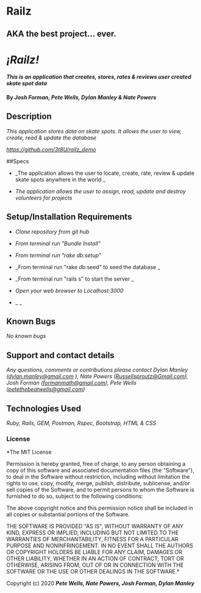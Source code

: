 # Railz

## AKA the best project... ever.
# _¡Railz!_

#### _This is an application that creates, stores, rates & reviews user created skate spot data_

#### By _**Josh Forman, Pete Wells, Dylan Manley & Nate Powers**_

## Description

_This application stores data on skate spots. It allows the user to view, create, read & update the database_

_https://github.com/3t8U/railz_demo_

##Specs

* _The application allows the user to locate, create, rate, review & update skate spots anywhere in the world _

* _The application allows the user to assign, read, update and destroy volunteers for projects_




## Setup/Installation Requirements

* _Clone repository from git hub_

* _From terminal run "Bundle Install"_

* _From terminal run "rake db:setup"_

* _From terminal run "rake db:seed" to seed the database _

* _From terminal run "rails s" to start the server _

* _Open your web browser to Localhost:3000_

* _ _


## Known Bugs

_No known bugs_

## Support and contact details

_Any questions, comments or contributions please contact Dylan Manley (dylan.manley@gmail.com ), Nate Powers (Russellsproutz@Gmail.com), Josh Forman (formanmath@gmail.com), Pete Wells (petethebeatwells@gmail.com)_

## Technologies Used

_Ruby, Rails, GEM, Postman, Rspec, Bootstrap, HTML & CSS_

### License

*The MIT License


Permission is hereby granted, free of charge, to any person obtaining a copy
of this software and associated documentation files (the "Software"), to deal
in the Software without restriction, including without limitation the rights
to use, copy, modify, merge, publish, distribute, sublicense, and/or sell
copies of the Software, and to permit persons to whom the Software is
furnished to do so, subject to the following conditions:

The above copyright notice and this permission notice shall be included in
all copies or substantial portions of the Software.

THE SOFTWARE IS PROVIDED "AS IS", WITHOUT WARRANTY OF ANY KIND, EXPRESS OR
IMPLIED, INCLUDING BUT NOT LIMITED TO THE WARRANTIES OF MERCHANTABILITY,
FITNESS FOR A PARTICULAR PURPOSE AND NONINFRINGEMENT. IN NO EVENT SHALL THE
AUTHORS OR COPYRIGHT HOLDERS BE LIABLE FOR ANY CLAIM, DAMAGES OR OTHER
LIABILITY, WHETHER IN AN ACTION OF CONTRACT, TORT OR OTHERWISE, ARISING FROM,
OUT OF OR IN CONNECTION WITH THE SOFTWARE OR THE USE OR OTHER DEALINGS IN
THE SOFTWARE.*

Copyright (c) 2020 **_Pete Wells, Nate Powers, Josh Forman, Dylan Manley_**
